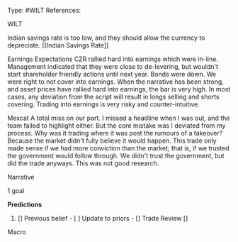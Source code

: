 Type: #WILT 
References: 

WILT

Indian savings rate is too low, and they should allow the currency to depreciate. [[Indian Savings Rate]]

Earnings Expectations
CZR rallied hard into earnings which were in-line. Management indicated that they were close to de-levering, but wouldn't start shareholder friendly actions until next year. Bonds were down. We were right to not cover into earnings. When the narrative has been strong, and asset prices have rallied hard into earnings, the bar is very high. In most cases, any deviation from the script will result in longs selling and shorts covering. Trading into earnings is very risky and counter-intuitive. 

Mexcat
A total miss on our part. I missed a headline when I was out, and the team failed to highlight either. But the core mistake was I deviated from my process. Why was it trading where it was post the rumours of a takeover? Because the market didn't fully believe it would happen. This trade only made sense if we had more conviction than the market; that is, if we trusted the government would follow through. We didn't trust the government, but did the trade anyways. This was not good research. 

Narrative

1 goal


**Predictions**

1) []
Previous belief - 
[ ]
Update to priors - 
[]
Trade Review
[]





Macro

